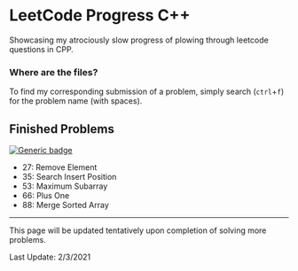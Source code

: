 # LeetCode Progress C++
Showcasing my atrociously slow progress of plowing through leetcode questions in CPP.

### Where are the files?
To find my corresponding submission of a problem, simply search (`ctrl`+`f`) for the problem name (with spaces).

## Finished Problems
[![Generic badge](https://img.shields.io/badge/LeetCode-Array-<Green>.svg)](https://leetcode.com/tag/array/)
  + 27: Remove Element
  + 35: Search Insert Position
  + 53: Maximum Subarray
  + 66: Plus One
  + 88: Merge Sorted Array

---

This page will be updated tentatively upon completion of solving more problems.

Last Update: 2/3/2021

